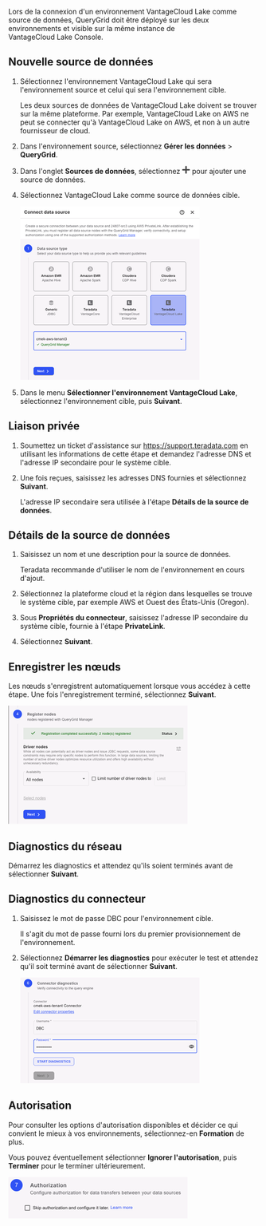 Lors de la connexion d'un environnement VantageCloud Lake comme source de données, QueryGrid doit être déployé sur les deux environnements et visible sur la même instance de VantageCloud Lake Console.

Nouvelle source de données
--------------------------

1.  Sélectionnez l'environnement VantageCloud Lake qui sera l'environnement source et celui qui sera l'environnement cible.

    Les deux sources de données de VantageCloud Lake doivent se trouver sur la même plateforme. Par exemple, VantageCloud Lake on AWS ne peut se connecter qu'à VantageCloud Lake on AWS, et non à un autre fournisseur de cloud.

2.  Dans l'environnement source, sélectionnez **Gérer les données** \> **QueryGrid**.

3.  Dans l'onglet **Sources de données**, sélectionnez ![Plus sign to add](Images/gdy1625181386091.png) pour ajouter une source de données.

4.  Sélectionnez VantageCloud Lake comme source de données cible.

    ![Source de données QueryGrid](Images/euj1724287834509.png)

5.  Dans le menu **Sélectionner l'environnement VantageCloud Lake**, sélectionnez l'environnement cible, puis **Suivant**.

Liaison privée
--------------

1.  Soumettez un ticket d'assistance sur <https://support.teradata.com> en utilisant les informations de cette étape et demandez l'adresse DNS et l'adresse IP secondaire pour le système cible.

2.  Une fois reçues, saisissez les adresses DNS fournies et sélectionnez **Suivant**.

    L'adresse IP secondaire sera utilisée à l'étape **Détails de la source de données**.

Détails de la source de données
-------------------------------

1.  Saisissez un nom et une description pour la source de données.

    Teradata recommande d'utiliser le nom de l'environnement en cours d'ajout.

2.  Sélectionnez la plateforme cloud et la région dans lesquelles se trouve le système cible, par exemple AWS et Ouest des États-Unis (Oregon).

3.  Sous **Propriétés du connecteur**, saisissez l'adresse IP secondaire du système cible, fournie à l'étape **PrivateLink**.

4.  Sélectionnez **Suivant**.

Enregistrer les nœuds
---------------------

Les nœuds s'enregistrent automatiquement lorsque vous accédez à cette étape. Une fois l'enregistrement terminé, sélectionnez **Suivant**.

![Enregistrement du nœud QueryGrid](Images/rlr1724288508418.png)

Diagnostics du réseau
---------------------

Démarrez les diagnostics et attendez qu'ils soient terminés avant de sélectionner **Suivant**.

Diagnostics du connecteur
-------------------------

1.  Saisissez le mot de passe DBC pour l'environnement cible.

    Il s'agit du mot de passe fourni lors du premier provisionnement de l'environnement.

2.  Sélectionnez **Démarrer les diagnostics** pour exécuter le test et attendez qu'il soit terminé avant de sélectionner **Suivant**.

    ![Diagnostics du connecteur QueryGrid](Images/rlm1724288803062.png)

Autorisation
------------

Pour consulter les options d'autorisation disponibles et décider ce qui convient le mieux à vos environnements, sélectionnez-en **Formation** de plus.

Vous pouvez éventuellement sélectionner **Ignorer l'autorisation**, puis **Terminer** pour le terminer ultérieurement.

![Autorisation pour le connecteur QueryGrid](Images/imr1724288993792.png)

